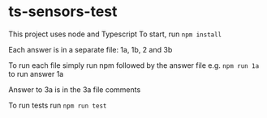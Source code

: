 # ts-sensors-test


This project uses node and Typescript
To start, run 
`npm install`

Each answer is in a separate file: 1a, 1b, 2 and 3b

To run each file simply run npm followed by the answer file e.g. ``npm run 1a`` to run answer 1a 

Answer to 3a is in the 3a file comments


To run tests run `npm run test`
